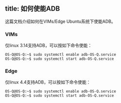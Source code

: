 title: 如何使能ADB
---
这篇文档介绍如何在VIMs/Edge Ubuntu系统下使能ADB。

### VIMs
仅linux 3.14支持ADB，可以按如下命令使能：
```
OS-Q@OS-Q:~$ sudo systemctl enable adb-OS-Q.service
OS-Q@OS-Q:~$ sudo systemctl start adb-OS-Q.service
```

### Edge
仅linux 4.4支持ADB，可以按如下命令使能：
```
OS-Q@OS-Q:~$ sudo systemctl enable adb-OS-Q.service
OS-Q@OS-Q:~$ sudo systemctl start adb-OS-Q.service
```
